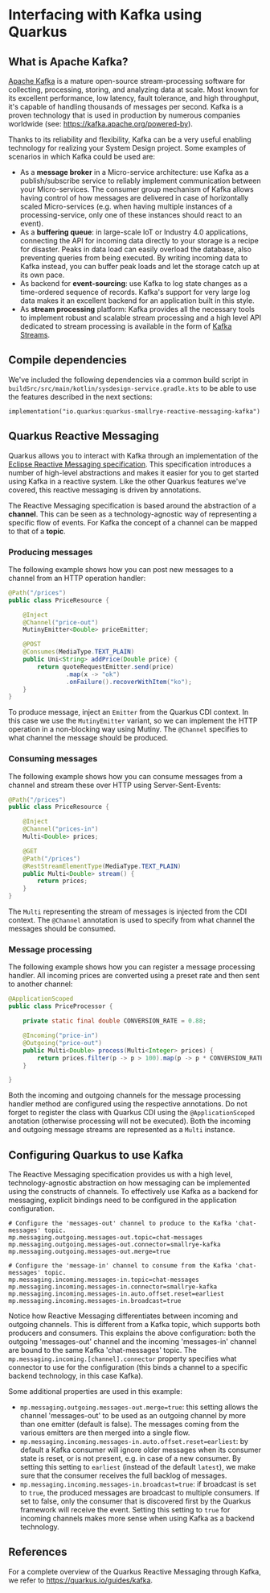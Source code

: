 # Interfacing with Kafka using Quarkus

## What is Apache Kafka?

[Apache Kafka](https://kafka.apache.org) is a mature open-source stream-processing software for collecting, processing, storing, and analyzing data at scale. Most known for its excellent performance, low latency, fault tolerance, and high throughput, it's capable of handling thousands of messages per second. Kafka is a proven technology that is used in production by numerous companies worldwide (see: https://kafka.apache.org/powered-by).

Thanks to its reliability and flexibility, Kafka can be a very useful enabling technology for realizing your System Design project. Some examples of scenarios in which Kafka could be used are:

* As a **message broker** in a Micro-service architecture: use Kafka as a publish/subscribe service to reliably implement communication between your Micro-services. The consumer group mechanism of Kafka allows having control of how messages are delivered in case of horizontally scaled Micro-services (e.g. when having multiple instances of a processing-service, only one of these instances should react to an event).
* As a **buffering queue**: in large-scale IoT or Industry 4.0 applications, connecting the API for incoming data directly to your storage is a recipe for disaster. Peaks in data load can easily overload the database, also preventing queries from being executed. By writing incoming data to Kafka instead, you can buffer peak loads and let the storage catch up at its own pace.
* As backend for **event-sourcing**: use Kafka to log state changes as a time-ordered sequence of records. Kafka's support for very large log data makes it an excellent backend for an application built in this style.
* As **stream processing** platform: Kafka provides all the necessary tools to implement robust and scalable stream processing and a high level API dedicated to stream processing is available in the form of [Kafka Streams](https://kafka.apache.org/documentation/streams/).

## Compile dependencies

We've included the following dependencies via a common build script in `buildSrc/src/main/kotlin/sysdesign-service.gradle.kts` to be able to use the features described in the next sections:

```
implementation("io.quarkus:quarkus-smallrye-reactive-messaging-kafka")
```

## Quarkus Reactive Messaging

Quarkus allows you to interact with Kafka through an implementation of the [Eclipse Reactive Messaging specification](https://github.com/eclipse/microprofile-reactive-messaging). This specification introduces a number of high-level abstractions and makes it easier for you to get started using Kafka in a reactive system. Like the other Quarkus features we've covered, this reactive messaging is driven by annotations.

The Reactive Messaging specification is based around the abstraction of a **channel**. This can be seen as a technology-agnostic way of representing a specific flow of events. For Kafka the concept of a channel can be mapped to that of a **topic**.

### Producing messages

The following example shows how you can post new messages to a channel from an HTTP operation handler:

```java
@Path("/prices")
public class PriceResource {

    @Inject
    @Channel("price-out")
    MutinyEmitter<Double> priceEmitter;

    @POST
    @Consumes(MediaType.TEXT_PLAIN)
    public Uni<String> addPrice(Double price) {
        return quoteRequestEmitter.send(price)
                .map(x -> "ok")
                .onFailure().recoverWithItem("ko");
    }
}
```

To produce message, inject an `Emitter` from the Quarkus CDI context. In this case we use the `MutinyEmitter` variant, so we can implement the HTTP operation in a non-blocking way using Mutiny. The `@Channel` specifies to what channel the message should be produced.

### Consuming messages

The following example shows how you can consume messages from a channel and stream these over HTTP using Server-Sent-Events:

```java
@Path("/prices")
public class PriceResource {

    @Inject
    @Channel("prices-in")
    Multi<Double> prices;

    @GET
    @Path("/prices")
    @RestStreamElementType(MediaType.TEXT_PLAIN)
    public Multi<Double> stream() {
        return prices;
    }
}
```

The `Multi` representing the stream of messages is injected from the CDI context. The `@Channel` annotation is used to specify from what channel the messages should be consumed.

### Message processing

The following example shows how you can register a message processing handler. All incoming prices are converted using a preset rate and then sent to another channel:

```java
@ApplicationScoped
public class PriceProcessor {

    private static final double CONVERSION_RATE = 0.88;

    @Incoming("price-in")
    @Outgoing("price-out")
    public Multi<Double> process(Multi<Integer> prices) {
        return prices.filter(p -> p > 100).map(p -> p * CONVERSION_RATE);
    }

}
```

Both the incoming and outgoing channels for the message processing handler method are configured using the respective annotations. Do not forget to register the class with Quarkus CDI using the `@ApplicationScoped` anotation (otherwise processing will not be executed). Both the incoming and outgoing message streams are represented as a `Multi` instance.

## Configuring Quarkus to use Kafka

The Reactive Messaging specification provides us with a high level, technology-agnostic abstraction on how messaging can be implemented using the constructs of channels. To effectively use Kafka as a backend for messaging, explicit bindings need to be configured in the application configuration.

```properties
# Configure the 'messages-out' channel to produce to the Kafka 'chat-messages' topic.
mp.messaging.outgoing.messages-out.topic=chat-messages
mp.messaging.outgoing.messages-out.connector=smallrye-kafka
mp.messaging.outgoing.messages-out.merge=true

# Configure the 'message-in' channel to consume from the Kafka 'chat-messages' topic.
mp.messaging.incoming.messages-in.topic=chat-messages
mp.messaging.incoming.messages-in.connector=smallrye-kafka
mp.messaging.incoming.messages-in.auto.offset.reset=earliest
mp.messaging.incoming.messages-in.broadcast=true
```

Notice how Reactive Messaging differentiates between incoming and outgoing channels. This is different from a Kafka topic, which supports both producers and consumers. This explains the above configuration: both the outgoing 'messages-out' channel and the incoming 'messages-in' channel are bound to the same Kafka 'chat-messages' topic. The `mp.messaging.incoming.[channel].connector` property specifies what connector to use for the configuration (this binds a channel to a specific backend technology, in this case Kafka).

Some additional properties are used in this example:
* `mp.messaging.outgoing.messages-out.merge=true`: this setting allows the channel 'messages-out' to be used as an outgoing channel by more than one emitter (default is false). The messages coming from the various emitters are then merged into a single flow.
* `mp.messaging.incoming.messages-in.auto.offset.reset=earliest`: by default a Kafka consumer will ignore older messages when its consumer state is reset, or is not present, e.g. in case of a new consumer. By setting this setting to `earliest` (instead of the default `latest`), we make sure that the consumer receives the full backlog of messages.
* `mp.messaging.incoming.messages-in.broadcast=true`: if broadcast is set to `true`, the produced messages are broadcast to multiple consumers. If set to false, only the consumer that is discovered first by the Quarkus framework will receive the event. Setting this setting to `true` for incoming channels makes more sense when using Kafka as a backend technology.

## References

For a complete overview of the Quarkus Reactive Messaging through Kafka, we refer to https://quarkus.io/guides/kafka.
